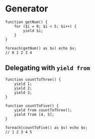 # Generator

```
function getNum() {
	for ($i = 0; $i < 5; $i++) {
		yield $i;
	}
}

foreach(getNum() as $v) echo $v;
// 0 1 2 3 4
```

## Delegating with `yield from`

```
function countToThree() {
	yield 1;
	yield 2;
	yield 3;
}

function countToFive() {
	yield from countToThree();
	yield from [4, 5];
}

foreach(countToFive() as $v) echo $v;
// 1 2 3 4 5
```
